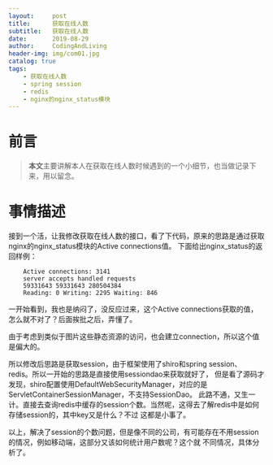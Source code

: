 ```yaml
---
layout:     post
title:      获取在线人数
subtitle:   获取在线人数
date:       2019-08-29
author:     CodingAndLiving
header-img: img/com01.jpg
catalog: true
tags:
    - 获取在线人数
    - spring session
    - redis
    - nginx的nginx_status模块
---
```

# 前言

> **本文**主要讲解本人在获取在线人数时候遇到的一个小细节，也当做记录下来，用以留念。

# 事情描述

接到一个活，让我修改获取在线人数的接口，看了下代码，原来的思路是通过获取nginx的nginx_status模块的Active connections值。
下面给出nginx_status的返回样例：

```
	Active connections: 3141 
	server accepts handled requests
	59331643 59331643 280504384 
	Reading: 0 Writing: 2295 Waiting: 846 
```

一开始看到，我也是纳闷了，没反应过来，这个Active connections获取的值，怎么就不对了？后面挨批之后，弄懂了。

由于考虑到类似于图片这些静态资源的访问，也会建立connection，所以这个值是偏大的。

所以修改后思路是获取session，由于框架使用了shiro和spring session、redis。所以一开始的思路是直接使用sessiondao来获取就好了，
但是看了源码才发现，shiro配置使用DefaultWebSecurityManager，对应的是ServletContainerSessionManager，不支持SessionDao。
此路不通，又生一计。直接去查询redis中缓存的session个数。当然呢，这得去了解redis中是如何存储session的，其中key又是什么？不过
这都是小事了。

以上，解决了session的个数问题，但是像不同的公司，有可能存在不用session的情况，例如移动端，这部分又该如何统计用户数呢？这个就
不同情况，具体分析了。